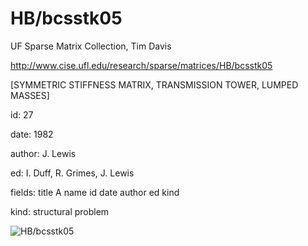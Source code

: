 # HB/bcsstk05

 UF Sparse Matrix Collection, Tim Davis

 http://www.cise.ufl.edu/research/sparse/matrices/HB/bcsstk05

 [SYMMETRIC STIFFNESS MATRIX, TRANSMISSION TOWER, LUMPED MASSES]

 id: 27

 date: 1982

 author: J. Lewis

 ed: I. Duff, R. Grimes, J. Lewis

 fields: title A name id date author ed kind

 kind: structural problem

![HB/bcsstk05](http://yifanhu.net/GALLERY/GRAPHS/GIF_SMALL/HB@bcsstk05.gif)
